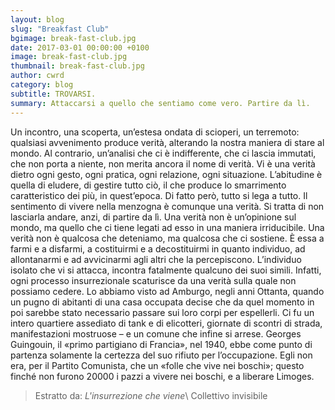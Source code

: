 ```yaml
---
layout: blog
slug: "Breakfast Club"
bgimage: break-fast-club.jpg
date: 2017-03-01 00:00:00 +0100
image: break-fast-club.jpg
thumbnail: break-fast-club.jpg
author: cwrd
category: blog
subtitle: TROVARSI.
summary: Attaccarsi a quello che sentiamo come vero. Partire da lì.
---
```



Un incontro, una scoperta, un’estesa ondata di scioperi, un terremoto: qualsiasi avvenimento produce verità, alterando la nostra maniera di stare al mondo. Al contrario, un’analisi che ci è indifferente, che ci lascia immutati, che non porta a niente, non merita ancora il nome di verità. Vi è una verità dietro ogni gesto, ogni pratica, ogni relazione, ogni situazione. L’abitudine è quella di eludere, di gestire tutto ciò, il che produce lo smarrimento caratteristico dei più, in quest’epoca. Di fatto però, tutto si lega a tutto. Il sentimento di vivere nella menzogna è comunque una verità. Si tratta di non lasciarla andare, anzi, di partire da lì. Una verità non è un’opinione sul mondo, ma quello che ci tiene legati ad esso in una maniera irriducibile. Una verità non è qualcosa che deteniamo, ma qualcosa che ci sostiene. È essa a farmi e a disfarmi, a costituirmi e a decostituirmi in quanto individuo, ad allontanarmi e ad avvicinarmi agli altri che la percepiscono. L’individuo isolato che vi si attacca, incontra fatalmente qualcuno dei suoi simili. Infatti, ogni processo insurrezionale scaturisce da una verità sulla quale non possiamo cedere. Lo abbiamo visto ad Amburgo, negli anni Ottanta, quando un pugno di abitanti di una casa occupata decise che da quel momento in poi sarebbe stato necessario passare sui loro corpi per espellerli. Ci fu un intero quartiere assediato di tank e di elicotteri, giornate di scontri di strada, manifestazioni mostruose – e un comune che infine si arrese. Georges Guingouin, il «primo partigiano di Francia», nel 1940, ebbe come punto di partenza solamente la certezza del suo rifiuto per l’occupazione. Egli non era, per il Partito Comunista, che un «folle che vive nei boschi»; questo finché non furono 20000 i pazzi a vivere nei boschi, e a liberare Limoges.
>Estratto da:
>*L'insurrezione che viene*\\
>Collettivo invisibile